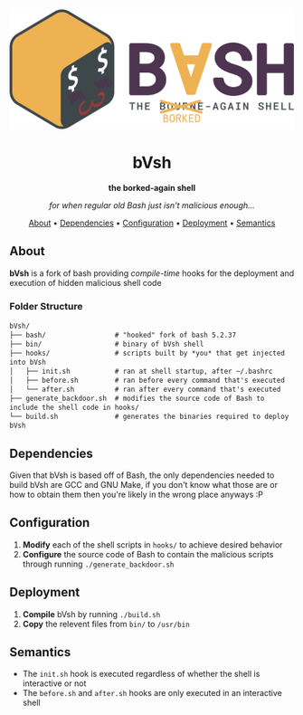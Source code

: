 <div align="center">
  
<div>
  <img src="assets/logo.png" alt="bVsh logo" />
</div>

# bVsh
**the borked-again shell**

*for when regular old Bash just isn't malicious enough...*

[About](#about) •
[Dependencies](#dependencies) •
[Configuration](#configuration) •
[Deployment](#deployment) •
[Semantics](#semantics)

</div>

## About
**bVsh** is a fork of bash providing *compile-time* hooks for the deployment and execution of hidden malicious shell code

### Folder Structure
```
bVsh/
├── bash/                 # "hooked" fork of bash 5.2.37
├── bin/                  # binary of bVsh shell
├── hooks/                # scripts built by *you* that get injected into bVsh
│   ├── init.sh           # ran at shell startup, after ~/.bashrc
│   ├── before.sh         # ran before every command that's executed 
│   └── after.sh          # ran after every command that's executed
├── generate_backdoor.sh  # modifies the source code of Bash to include the shell code in hooks/
└── build.sh              # generates the binaries required to deploy bVsh
```

## Dependencies
Given that bVsh is based off of Bash, the only dependencies needed to build bVsh are GCC and GNU Make, if you don't know what those are or how to obtain them then you're likely in the wrong place anyways :P

## Configuration
1. **Modify** each of the shell scripts in `hooks/` to achieve desired behavior
2. **Configure** the source code of Bash to contain the malicious scripts through running `./generate_backdoor.sh`

## Deployment
1. **Compile** bVsh by running `./build.sh`
2. **Copy** the relevent files from `bin/` to `/usr/bin`

## Semantics
- The `init.sh` hook is executed regardless of whether the shell is interactive or not
- The `before.sh` and `after.sh` hooks are only executed in an interactive shell
